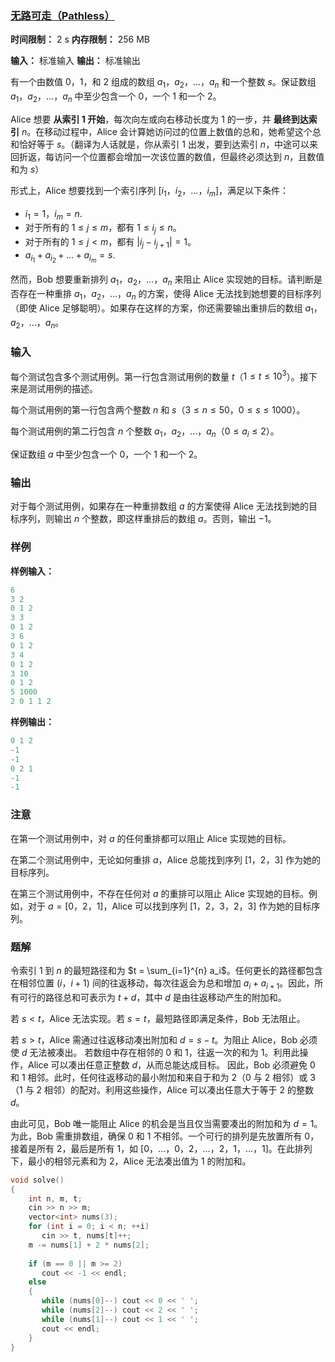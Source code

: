 ### [无路可走（Pathless）](https://codeforces.com/contest/2130/problem/B)

**时间限制：** 2 s
**内存限制：** 256 MB

**输入：** 标准输入
**输出：** 标准输出



有一个由数值 $0$，$1$，和 $2$ 组成的数组 $a_1$，$a_2$，$\ldots$，$a_n$ 和一个整数 $s$。保证数组 $a_1$，$a_2$，$\ldots$，$a_n$ 中至少包含一个 $0$，一个 $1$ 和一个 $2$。

Alice 想要 **从索引 $1$ 开始**，每次向左或向右移动长度为 $1$ 的一步，并 **最终到达索引** $n$。在移动过程中，Alice 会计算她访问过的位置上数值的总和，她希望这个总和恰好等于 $s$。（翻译为人话就是，你从索引 $1$ 出发，要到达索引 $n$，中途可以来回折返，每访问一个位置都会增加一次该位置的数值，但最终必须达到 $n$，且数值和为 $s$）

形式上，Alice 想要找到一个索引序列 $[i_1$，$i_2$，$\ldots$，$i_m]$，满足以下条件：

-   $i_1 = 1$，$i_m = n$.
-   对于所有的 $1 \le j \le m$，都有 $1 \leq i_j \leq n$。
-   对于所有的 $1 \leq j < m$，都有 $|i_{j} - i_{j+1}| = 1$。
-   $a_{i_1} + a_{i_2} + \ldots + a_{i_m} = s$.

然而，Bob 想要重新排列 $a_1$，$a_2$，$\ldots$，$a_n$ 来阻止 Alice 实现她的目标。请判断是否存在一种重排 $a_1$，$a_2$，$\ldots$，$a_n$ 的方案，使得 Alice 无法找到她想要的目标序列（即使 Alice 足够聪明）。如果存在这样的方案，你还需要输出重排后的数组 $a_1$，$a_2$，$\ldots$，$a_n$。







### 输入

每个测试包含多个测试用例。第一行包含测试用例的数量 $t$（$1 \le t \le 10^3$）。接下来是测试用例的描述。

每个测试用例的第一行包含两个整数 $n$ 和 $s$（$3 \le n \le 50$，$0 \le s \le 1000$）。

每个测试用例的第二行包含 $n$ 个整数 $a_1$，$a_2$，$\ldots$，$a_n$（$0 \le a_i \le 2$）。

保证数组 $a$ 中至少包含一个 $0$，一个 $1$ 和一个 $2$。





### 输出

对于每个测试用例，如果存在一种重排数组 $a$ 的方案使得 Alice 无法找到她的目标序列，则输出 $n$ 个整数，即这样重排后的数组 $a$。否则，输出 $-1$。





### 样例

**样例输入：**

```cpp
6
3 2
0 1 2
3 3
0 1 2
3 6
0 1 2
3 4
0 1 2
3 10
0 1 2
5 1000
2 0 1 1 2
```



**样例输出：**

```cpp
0 1 2
-1
-1
0 2 1 
-1
-1
```





### 注意

在第一个测试用例中，对 $a$ 的任何重排都可以阻止 Alice 实现她的目标。

在第二个测试用例中，无论如何重排 $a$，Alice 总能找到序列 $[1$，$2$，$3]$ 作为她的目标序列。

在第三个测试用例中，不存在任何对 $a$ 的重排可以阻止 Alice 实现她的目标。例如，对于 $a=[0$，$2$，$1]$，Alice 可以找到序列 $[1$，$2$，$3$，$2$，$3]$ 作为她的目标序列。





### 题解

令索引 $1$ 到 $n$ 的最短路径和为 $t = \sum_{i=1}^{n} a_i$。任何更长的路径都包含在相邻位置 $(i$，$i+1)$ 间的往返移动，每次往返会为总和增加 $a_i + a_{i+1}$。因此，所有可行的路径总和可表示为 $t + d$，其中 $d$ 是由往返移动产生的附加和。

若 $s < t$，Alice 无法实现。若 $s = t$，最短路径即满足条件，Bob 无法阻止。

若 $s > t$，Alice 需通过往返移动凑出附加和 $d = s - t$。为阻止 Alice，Bob 必须使 $d$ 无法被凑出。
若数组中存在相邻的 $0$ 和 $1$，往返一次的和为 $1$。利用此操作，Alice 可以凑出任意正整数 $d$，从而总能达成目标。
因此，Bob 必须避免 $0$ 和 $1$ 相邻。此时，任何往返移动的最小附加和来自于和为 $2$（$0$ 与 $2$ 相邻）或 $3$（$1$ 与 $2$ 相邻）的配对。利用这些操作，Alice 可以凑出任意大于等于 $2$ 的整数 $d$。

由此可见，Bob 唯一能阻止 Alice 的机会是当且仅当需要凑出的附加和为 $d=1$。为此，Bob 需重排数组，确保 $0$ 和 $1$ 不相邻。一个可行的排列是先放置所有 $0$，接着是所有 $2$，最后是所有 $1$，如 $[0$，$\dots$，$0$，$2$，$\dots$，$2$，$1$，$\dots$，$1]$。在此排列下，最小的相邻元素和为 $2$，Alice 无法凑出值为 $1$ 的附加和。



```cpp
void solve()  
{  
    int n, m, t;  
    cin >> n >> m;  
    vector<int> nums(3);  
    for (int i = 0; i < n; ++i)  
       cin >> t, nums[t]++;  
    m -= nums[1] + 2 * nums[2];  
  
    if (m == 0 || m >= 2)  
       cout << -1 << endl;  
    else  
    {  
       while (nums[0]--) cout << 0 << ' ';  
       while (nums[2]--) cout << 2 << ' ';  
       while (nums[1]--) cout << 1 << ' ';  
       cout << endl;  
    }  
}
```